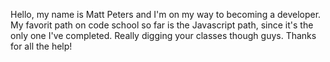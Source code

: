 Hello, my name is Matt Peters and I'm on my way to becoming a developer. 
My favorit path on code school so far is the Javascript path, since it's the only one I've completed. Really digging your classes though guys. Thanks for all the help!